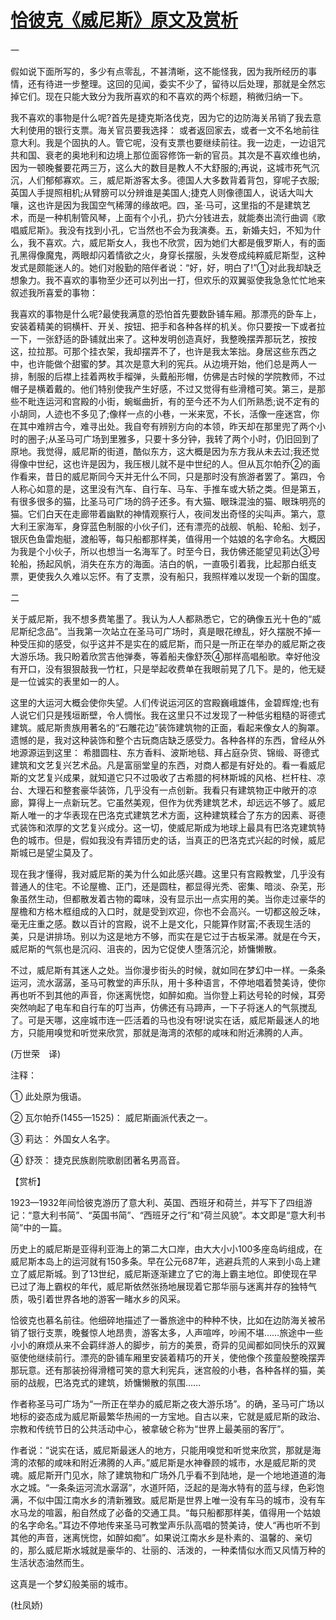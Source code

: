 # [恰彼克《威尼斯》原文及赏析](https://www.vrrw.net/wx/12364.html)

一

假如说下面所写的，多少有点零乱，不甚清晰，这不能怪我，因为我所经历的事情，还有待进一步整理。这回的见闻，委实不少了，留待以后处理，那就是全然忘掉它们。现在只能大致分为我所喜欢的和不喜欢的两个标题，稍微归纳一下。

我不喜欢的事物是什么呢?首先是捷克斯洛伐克，因为它的边防海关吊销了我去意大利使用的银行支票。海关官员要我选择： 或者返回家去，或者一文不名地前往意大利。我是个固执的人。管它呢，没有支票也要继续前往。我一边走，一边诅咒共和国、衰老的奥地利和边境上那位面容修饰一新的官员。其次是不喜欢维也纳，因为一顿晚餐要花两三万，这么大的数目是教人不大舒服的;再说，这城市死气沉沉，人们郁郁寡欢。三，威尼斯游客太多。德国人大多数背着背包，穿呢子衣服;英国人手提照相机;从臂膀可以分辨谁是美国人;捷克人则像德国人，说话大叫大嚷，这也许是因为我国空气稀薄的缘故吧。四，圣·马可，这里指的不是建筑艺术，而是一种机制管风琴，上面有个小孔，扔六分钱进去，就能奏出流行曲调《歌唱威尼斯》。我没有找到小孔，它当然也不会为我演奏。五，新婚夫妇，不知为什么，我不喜欢。六，威尼斯女人，我也不欣赏，因为她们大都是俄罗斯人，有的面孔黑得像魔鬼，两眼却闪着情欲之火，身穿长摆服，头发卷成纯粹威尼斯型，这种发式是颇能迷人的。她们对殷勤的陪伴者说：“好，好，明白了!”①对此我却缺乏想象力。我不喜欢的事物至少还可以列出一打，但欢乐的双翼驱使我急急忙忙地来叙述我所喜爱的事物：

我喜欢的事物是什么呢?最使我满意的恐怕首先要数卧铺车厢。那漂亮的卧车上，安装着精美的铜横杆、开关、按钮、把手和各种各样的机关。你只要按一下或者拉一下，一张舒适的卧铺就出来了。这种发明创造真好，我整晚摆弄那玩艺，按按这，拉拉那。可那个挂衣架，我却摆弄不了，也许是我太笨拙。身居这些东西之中，也许能做个甜蜜的梦。其次是意大利的宪兵。从边境开始，他们总是两人一排，制服的后襟上挂着两枚手榴弹，头戴船形帽，仿佛是古时候的学院教师，不过帽子是横着戴的。他们特别使我产生好感，不过又觉得有些滑稽可笑。第三，是那些不毗连运河和宫殿的小街，蜿蜒曲折，有的至今还不为人们所熟悉;说不定有的小胡同，人迹也不多见了;像样一点的小巷，一米来宽，不长，活像一座迷宫，你在其中难辨古今，难寻出处。我自夸有辨别方向的本领，昨天却在那里兜了两个小时的圈子;从圣马可广场到里雅多，只要十多分钟，我转了两个小时，仍旧回到了原地。我觉得，威尼斯的街道，酷似东方，这大概是因为东方我从未去过;我还觉得像中世纪，这也许是因为，我压根儿就不是中世纪的人。但从瓦尔帕乔②的画作看来，昔日的威尼斯同今天并无什么不同，只是那时没有旅游者罢了。第四，令人称心如意的是，这里没有汽车、自行车、马车、手推车或大轿之类。但是第五，有很多很多的猫，比圣马可广场的鸽子还多。有大猫、眼珠混浊的猫、眼珠明亮的猫。它们白天在走廊带着幽默的神情观察行人，夜间发出奇怪的尖叫声。第六，意大利王家海军，身穿蓝色制服的小伙子们，还有漂亮的战舰、帆船、轮船、划子，银灰色鱼雷炮艇，渡船等，每只船都那样美，值得用一个姑娘的名字命名。大概因为我是个小伙子，所以也想当一名海军了。时至今日，我仿佛还能望见莉达③号轮船，扬起风帆，消失在东方的海面。洁白的帆，一直吸引着我，比起那白纸支票，更使我久久难以忘怀。有了支票，没有船只，我照样难以发现一个新的国度。



二

关于威尼斯，我不想多费笔墨了。我认为人人都熟悉它，它的确像五光十色的“威尼斯纪念品”。当我第一次站立在圣马可广场时，真是眼花缭乱，好久摆脱不掉一种受压抑的感受，似乎这并不是实在的威尼斯，而只是一所正在举办的威尼斯之夜大游乐场。我只盼着欣赏吉他弹奏，等着船夫像舒茨④那样高唱船歌。幸好他没有开口，没有狠狠敲我一竹杠，只是举起收费单在我眼前晃了几下。是的，他无疑是一位诚实的表里如一的人。

这里的大运河大概会使你失望。人们传说运河区的宫殿巍峨雄伟，金碧辉煌;也有人说它们只是残垣断壁，令人惆怅。我在这里只不过发现了一种低劣粗糙的哥德式建筑。威尼斯贵族用著名的“石雕花边”装饰建筑物的正面，看起来像女人的胸罩。遗憾的是，我对这种装饰和整个古玩商店缺乏感受力。各种各样的东西，曾经从外地源源运到这里： 希腊圆柱、东方香料、波斯地毯、拜占庭杂货、锦缎、哥德式建筑和文艺复兴艺术品。凡是富丽堂皇的东西，对商人都是有好处的。看一看威尼斯的文艺复兴成果，就知道它只不过吸收了古希腊的柯林斯城的风格、栏杆柱、凉台、大理石和整套豪华装饰，几乎没有一点创新。我看只有建筑物正中敞开的凉廊，算得上一点新玩艺。它虽然美观，但作为优秀建筑艺术，却远远不够了。威尼斯人唯一的才华表现在巴洛克式建筑艺术方面，这种建筑糅合了东方的因素、哥德式装饰和浓厚的文艺复兴成分。这一切，使威尼斯成为地球上最具有巴洛克建筑特色的城市。但是，假如我没有弄错历史的话，当真正的巴洛克式兴起的时候，威尼斯城已是望尘莫及了。

现在我才懂得，我对威尼斯的美为什么如此感兴趣。这里只有宫殿教堂，几乎没有普通人的住宅。不论屋檐、正门，还是圆柱，都显得光秃、密集、暗淡、杂芜，形象虽然生动，但都散发着古物的霉味，没有显示出一点实用的美。当你走过豪华的屋檐和方格木框组成的入口时，就是受到欢迎，你也不会高兴。一切都这般乏味，毫无庄重之感。数以百计的宫殿，说不上是文化，只能算作财富;不表现生活的美，只是讲排场。别以为这是地方不够，而实在是它过于古板呆滞。就是在今天，威尼斯的气氛也是沉闷、沮丧的，因为它促使人堕落沉沦，娇慵懒散。

不过，威尼斯有其迷人之处。当你漫步街头的时候，就如同在梦幻中一样。一条条运河，流水潺潺，圣马可教堂的声乐队，用十多种语言，不停地唱着赞美诗，使你再也听不到其他的声音，你迷离恍惚，如醉如痴。当你登上莉达号轮的时候，耳旁突然响起了电车和自行车的叮当声，仿佛还有马蹄声，一下子将迷人的气氛搅乱了。可是天哪，这座城市连一匹活着的马也没有呀!说实在话，威尼斯最迷人的地方，只能用嗅觉和听觉来欣赏，那就是海湾的浓郁的咸味和附近沸腾的人声。

(万世荣　译)

注释：

① 此处原为俄语。

② 瓦尔帕乔(1455—1525)： 威尼斯画派代表之一。

③ 莉达： 外国女人名字。

④ 舒茨： 捷克民族剧院歌剧团著名男高音。

【赏析】

1923—1932年间恰彼克游历了意大利、英国、西班牙和荷兰，并写下了四组游记：“意大利书简”、“英国书简”、“西班牙之行”和“荷兰风貌”。本文即是“意大利书简”中的一篇。

历史上的威尼斯是亚得利亚海上的第二大口岸，由大大小小100多座岛屿组成，在威尼斯本岛上的运河就有150多条。早在公元687年，逃避兵荒的人来到小岛上建立了威尼斯城。到了13世纪，威尼斯逐渐建立了它的海上霸主地位。即使现在早已过了海上霸权的年代，威尼斯依然张扬地展现着它那华丽与迷离并存的独特气质，吸引着世界各地的游客一睹水乡的风采。

恰彼克也慕名前往。他细碎地描述了一番旅途中的种种不快，比如在边防海关被吊销了银行支票，晚餐惊人地昂贵，游客太多，人声喧哗，吵闹不堪……旅途中一些小小的麻烦从来不会羁绊游人的脚步，前方的美景，奇异的见闻都如同快乐的双翼驱使他继续前行。漂亮的卧铺车厢里安装着精巧的开关，使他像个孩童般整晚摆弄那玩意。还有那装扮得滑稽可笑的意大利宪兵，迷宫般的小巷，各种各样的猫，美丽的战舰，巴洛克式的建筑，娇慵懒散的氛围……

作者称圣马可广场为“一所正在举办的威尼斯之夜大游乐场”。的确，圣马可广场以地标的姿态成为威尼斯最繁华热闹的一方宝地。自古以来，它就是威尼斯的政治、宗教和传统节日的公共活动中心，被拿破仑称为“世界上最美丽的客厅”。

作者说：“说实在话，威尼斯最迷人的地方，只能用嗅觉和听觉来欣赏，那就是海湾的浓郁的咸味和附近沸腾的人声。”威尼斯是水神眷顾的城市，水是威尼斯的灵魂。威尼斯开门见水，除了建筑物和广场外几乎看不到陆地，是一个地地道道的海水之城。“一条条运河流水潺潺”，水道阡陌，泛起的是海水特有的蓝与绿，色彩饱满，不似中国江南水乡的清新雅致。威尼斯是世界上唯一没有车马的城市，没有车水马龙的喧嚣，船自然成了必备的交通工具。“每只船都那样美，值得用一个姑娘的名字命名。”耳边不停地传来圣马可教堂声乐队高唱的赞美诗，使人“再也听不到其他的声音，迷离恍惚，如醉如痴”。如果说江南水乡是朴素的、温馨的、亲切的，那么威尼斯水城就是豪华的、壮丽的、活泼的，一种柔情似水而又风情万种的生活状态油然而生。

这真是一个梦幻般美丽的城市。

(杜凤娇)

